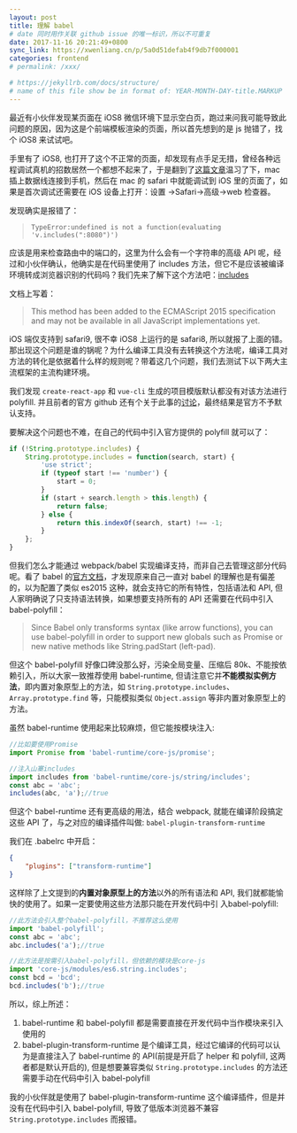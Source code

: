 ```yaml
---
layout: post
title: 理解 babel
# date 同时用作关联 github issue 的唯一标识，所以不可重复
date: 2017-11-16 20:21:49+0800
sync_link: https://xwenliang.cn/p/5a0d51defab4f9db7f000001
categories: frontend
# permalink: /xxx/

# https://jekyllrb.com/docs/structure/
# name of this file show be in format of: YEAR-MONTH-DAY-title.MARKUP
---
```



最近有小伙伴发现某页面在 iOS8 微信环境下显示空白页，跑过来问我可能导致此问题的原因，因为这是个前端模板渲染的页面，所以首先想到的是 js 抛错了，找个 iOS8 来试试吧。  

手里有了 iOS8, 也打开了这个不正常的页面，却发现有点手足无措，曾经各种远程调试真机的招数居然一个都想不起来了，于是翻到了[这篇文章](https://github.com/jieyou/remote_inspect_web_on_real_device)温习了下，mac 插上数据线连接到手机，然后在 mac 的 safari 中就能调试到 iOS 里的页面了，如果是首次调试还需要在 iOS 设备上打开：设置 →Safari→高级→web 检查器。  

发现确实是报错了：  

> `TypeError:undefined is not a function(evaluating 'v.includes(":8080")')`  

应该是用来检查路由中的端口的，这里为什么会有一个字符串的高级 API 呢，经过和小伙伴确认，他确实是在代码里使用了 includes 方法，但它不是应该被编译环境转成浏览器识别的代码吗？我们先来了解下这个方法吧：[includes](https://developer.mozilla.org/en-US/docs/Web/JavaScript/Reference/Global_Objects/String/includes)  

文档上写着：  

> This method has been added to the ECMAScript 2015 specification and may not be available in all JavaScript implementations yet.  

iOS 端仅支持到 safari9, 很不幸 iOS8 上运行的是 safari8, 所以就报了上面的错。那出现这个问题是谁的锅呢？为什么编译工具没有去转换这个方法呢，编译工具对方法的转化是依据着什么样的规则呢？带着这几个问题，我们去测试下以下两大主流框架的主流构建环境。  

我们发现 `create-react-app` 和 `vue-cli` 生成的项目模版默认都没有对该方法进行 polyfill. 并且前者的官方 github 还有个关于此事的[讨论](https://github.com/facebookincubator/create-react-app/issues/942)，最终结果是官方不予默认支持。  

要解决这个问题也不难，在自己的代码中引入官方提供的 polyfill 就可以了：  

```javascript
if (!String.prototype.includes) {
    String.prototype.includes = function(search, start) {
        'use strict';
        if (typeof start !== 'number') {
            start = 0;
        }
        if (start + search.length > this.length) {
            return false;
        } else {
            return this.indexOf(search, start) !== -1;
        }
    };
}
```

但我们怎么才能通过 webpack/babel 实现编译支持，而非自己去管理这部分代码呢。看了 babel 的[官方文档](https://babeljs.io/)，才发现原来自己一直对 babel 的理解也是有偏差的，以为配置了类似 es2015 这种，就会支持它的所有特性，包括语法和 API, 但人家明确说了只支持语法转换，如果想要支持所有的 API 还需要在代码中引入 babel-polyfill：  

> Since Babel only transforms syntax (like arrow functions), you can use babel-polyfill in order to support new globals such as Promise or new native methods like String.padStart (left-pad).   

但这个 babel-polyfill 好像口碑没那么好，污染全局变量、压缩后 80k、不能按依赖引入，所以大家一致推荐使用 babel-runtime, 但请注意它并**不能模拟实例方法**，即内置对象原型上的方法，如 `String.prototype.includes`、`Array.prototype.find` 等，只能模拟类似 `Object.assign` 等非内置对象原型上的方法。  

虽然 babel-runtime 使用起来比较麻烦，但它能按模块注入:  

```javascript
//比如要使用Promise
import Promise from 'babel-runtime/core-js/promise';

//注入山寨includes
import includes from 'babel-runtime/core-js/string/includes';
const abc = 'abc';
includes(abc, 'a');//true
```

但这个 babel-runtime 还有更高级的用法，结合 webpack, 就能在编译阶段搞定这些 API 了，与之对应的编译插件叫做:  `babel-plugin-transform-runtime`  

我们在 .babelrc 中开启：  

```json
{
    "plugins": ["transform-runtime"]
}
```

这样除了上文提到的**内置对象原型上的方法**以外的所有语法和 API, 我们就都能愉快的使用了。如果一定要使用这些方法那只能在开发代码中引 入babel-polyfill:  

```javascript
//此方法会引入整个babel-polyfill，不推荐这么使用
import 'babel-polyfill';
const abc = 'abc';
abc.includes('a');//true

//此方法是按需引入babel-polyfill，但依赖的模块是core-js
import 'core-js/modules/es6.string.includes';
const bcd = 'bcd';
bcd.includes('b');//true
```

所以，综上所述：  

1. babel-runtime 和 babel-polyfill 都是需要直接在开发代码中当作模块来引入使用的  
2. babel-plugin-transform-runtime 是个编译工具，经过它编译的代码可以认为是直接注入了 babel-runtime 的 API(前提是开启了 helper 和 polyfill, 这两者都是默认开启的), 但是想要兼容类似 `String.prototype.includes` 的方法还需要手动在代码中引入 babel-polyfill  

我的小伙伴就是使用了 babel-plugin-transform-runtime 这个编译插件，但是并没有在代码中引入 babel-polyfill, 导致了低版本浏览器不兼容 `String.prototype.includes` 而报错。  

